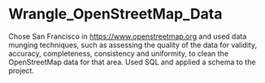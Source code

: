 # Wrangle_OpenStreetMap_Data
Chose San Francisco in https://www.openstreetmap.org and used data munging techniques, such as assessing the quality of the data for validity, accuracy, completeness, consistency and uniformity, to clean the OpenStreetMap data for that area.  Used SQL and applied a schema to the project.
